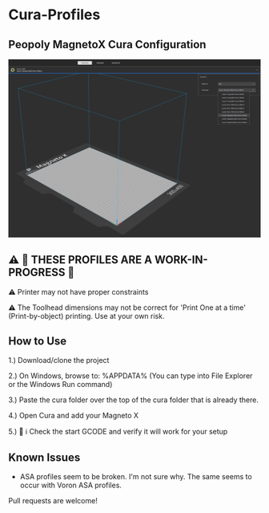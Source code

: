 # Cura-Profiles
## Peopoly MagnetoX Cura Configuration
![alt text](image.png)

## ⚠️ 🚧 THESE PROFILES ARE A WORK-IN-PROGRESS 🚧

⚠️ Printer may not have proper constraints

⚠️ The Toolhead dimensions may not be correct for 'Print One at a time' (Print-by-object) printing. Use at your own risk.

## How to Use
1.) Download/clone the project

2.) On Windows, browse to: %APPDATA% (You can type into File Explorer or the Windows Run command)

3.) Paste the cura folder over the top of the cura folder that is already there.

4.) Open Cura and add your Magneto X 

5.) 🛑 ℹ️ Check the start GCODE and verify it will work for your setup

## Known Issues
+ ASA profiles seem to be broken. I'm not sure why. The same seems to occur with Voron ASA profiles.

Pull requests are welcome!

